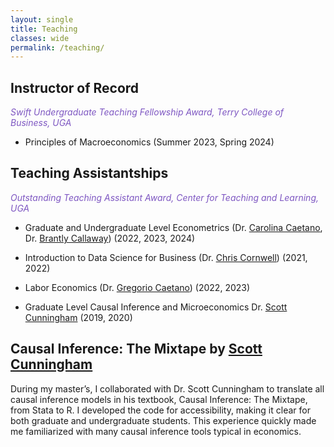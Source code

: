 ```yaml
---
layout: single
title: Teaching
classes: wide
permalink: /teaching/
---
```


## Instructor of Record
<span style="color:#7e57c2;">_Swift Undergraduate Teaching Fellowship Award, Terry College of Business, UGA_</span>

* Principles of Macroeconomics (Summer 2023, Spring 2024)

## Teaching Assistantships
<span style="color:#7e57c2;">_Outstanding Teaching Assistant Award, Center for Teaching and Learning, UGA_</span>

* Graduate and Undergraduate Level Econometrics (Dr. [Carolina Caetano](http://www.carolinacaetano.net), Dr. [Brantly Callaway](https://bcallaway11.github.io)) (2022, 2023, 2024)

* Introduction to Data Science for Business (Dr. [Chris Cornwell](https://cornwl.github.io)) (2021, 2022)
  
* Labor Economics (Dr. [Gregorio Caetano](http://gregoriocaetano.net)) (2022, 2023)

* Graduate Level Causal Inference and Microeconomics Dr. [Scott Cunningham](http://www.scunning.com) (2019, 2020)


## Causal Inference: The Mixtape by [Scott Cunningham](http://www.scunning.com)

During my master’s, I collaborated with Dr. Scott Cunningham to translate all causal inference models in his textbook, Causal Inference: The Mixtape, from Stata to R. I developed the code for accessibility, making it clear for both graduate and undergraduate students. This experience quickly made me familiarized with many causal inference tools typical in economics.


